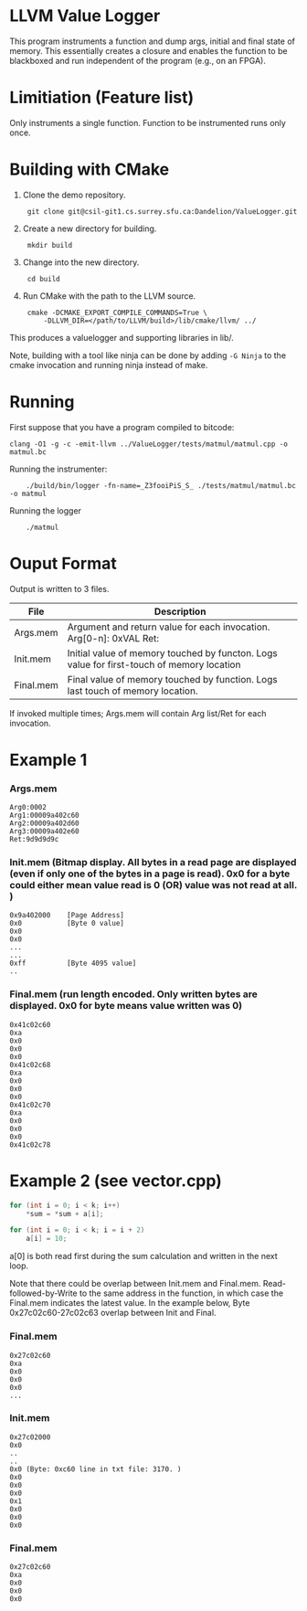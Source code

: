 LLVM Value Logger
====================


This program instruments a function and dump args, initial and final state of memory. This essentially creates a closure and enables the function to be blackboxed and run independent of the program (e.g., on an FPGA).

Limitiation (Feature list)
=========================
Only instruments a single function. 
Function to be instrumented runs only once.



Building with CMake
==============================================
1. Clone the demo repository.

        git clone git@csil-git1.cs.surrey.sfu.ca:Dandelion/ValueLogger.git

2. Create a new directory for building.

        mkdir build

3. Change into the new directory.

        cd build

4. Run CMake with the path to the LLVM source.

        cmake -DCMAKE_EXPORT_COMPILE_COMMANDS=True \
            -DLLVM_DIR=</path/to/LLVM/build>/lib/cmake/llvm/ ../




This produces a valuelogger and supporting
libraries in lib/.

Note, building with a tool like ninja can be done by adding `-G Ninja` to
the cmake invocation and running ninja instead of make.

Running
==============================================

First suppose that you have a program compiled to bitcode:

    clang -O1 -g -c -emit-llvm ../ValueLogger/tests/matmul/matmul.cpp -o matmul.bc

Running the instrumenter:


        ./build/bin/logger -fn-name=_Z3fooiPiS_S_ ./tests/matmul/matmul.bc -o matmul

Running the logger

        ./matmul
 
Ouput Format   
==============================================
Output is written to 3 files. 

| File      | Description                                                                               |
|-----------|-------------------------------------------------------------------------------------------|
| Args.mem  | Argument and return value for each invocation. Arg[0-n]: 0xVAL Ret:                       |
| Init.mem  | Initial value of memory touched by functon. Logs value for first-touch of memory location |
| Final.mem | Final value of memory touched by function. Logs last touch of memory location.            |


If invoked multiple times; Args.mem will contain Arg list/Ret for each invocation.


Example 1
=========================
### Args.mem
```
Arg0:0002
Arg1:00009a402c60
Arg2:00009a402d60
Arg3:00009a402e60
Ret:9d9d9d9c
```
### Init.mem (Bitmap display. All bytes in a read page are displayed (even if only one of the bytes in a page is read). 0x0 for a byte could either mean value read is 0 (OR) value was not read at all. )
```
0x9a402000    [Page Address]
0x0           [Byte 0 value]
0x0
0x0
...
...
0xff          [Byte 4095 value]
..
```

### Final.mem (run length encoded. Only written bytes are displayed. 0x0 for byte means value written was 0)
```
0x41c02c60
0xa
0x0
0x0
0x0
0x41c02c68
0xa
0x0
0x0
0x0
0x41c02c70
0xa
0x0
0x0
0x0
0x41c02c78
```

Example 2 (see vector.cpp)
=========================
```C++
for (int i = 0; i < k; i++)
    *sum = *sum + a[i];

for (int i = 0; i < k; i = i + 2)
    a[i] = 10;
```

a[0] is both read first during the sum calculation and written in the next loop.

Note that there could be overlap between Init.mem and Final.mem. Read-followed-by-Write to the same address in the function, in which case the Final.mem indicates the latest value. In the example below,
Byte 0x27c02c60-27c02c63 overlap between Init and Final.

### Final.mem
```
0x27c02c60
0xa
0x0
0x0
0x0
...
```

### Init.mem
```
0x27c02000
0x0
..
..
0x0 (Byte: 0xc60 line in txt file: 3170. )
0x0
0x0
0x0
0x1
0x0
0x0
0x0
```
### Final.mem
```
0x27c02c60
0xa
0x0
0x0
0x0
```
